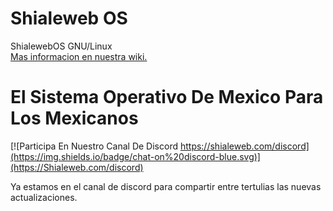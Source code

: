 # Shialeweb OS
ShialewebOS GNU/Linux 
<br>
<a href="https://github.com/shialewebos/shialewebos/wiki"> Mas informacion en nuestra wiki. </a> 
<br>
# El Sistema Operativo De Mexico Para Los Mexicanos

[![Participa En Nuestro Canal De Discord https://shialeweb.com/discord](https://img.shields.io/badge/chat-on%20discord-blue.svg)](https://Shialeweb.com/discord)

Ya estamos en el canal de discord para compartir entre tertulias las nuevas actualizaciones. 
